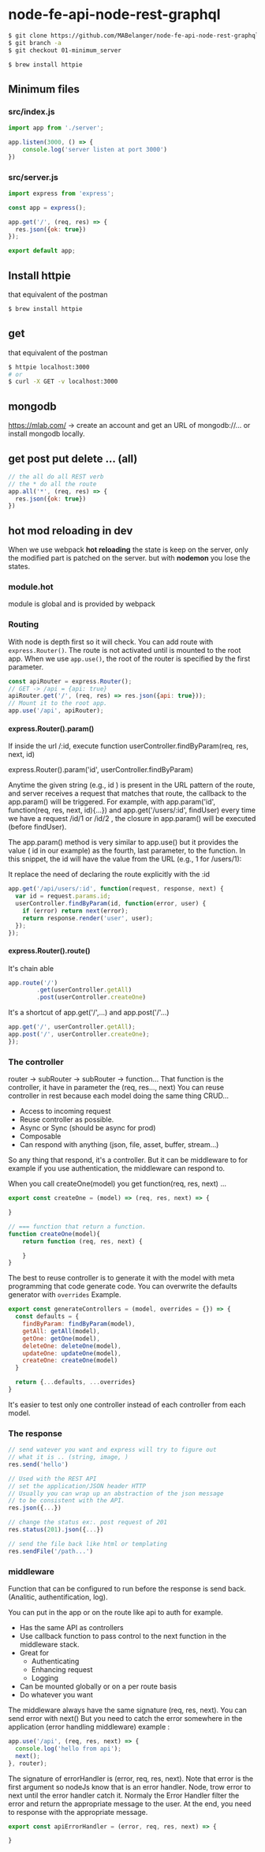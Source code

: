 # node-fe-api-node-rest-graphql

```bash
$ git clone https://github.com/MABelanger/node-fe-api-node-rest-graphql
$ git branch -a
$ git checkout 01-minimum_server
```

```bash
$ brew install httpie
```

## Minimum files

### src/index.js
```js
import app from './server';

app.listen(3000, () => {
	console.log('server listen at port 3000')
})
```

### src/server.js
```js
import express from 'express';

const app = express();

app.get('/', (req, res) => {
  res.json({ok: true})
});

export default app;
```

## Install httpie
that equivalent of the postman
```bash
$ brew install httpie
```

## get
that equivalent of the postman
```bash
$ httpie localhost:3000
# or
$ curl -X GET -v localhost:3000
```

## mongodb
https://mlab.com/ -> create an account and get an URL of mongodb://...
or install mongodb locally.

## get post put delete ... (all)
```js
// the all do all REST verb
// the * do all the route
app.all('*', (req, res) => {
  res.json({ok: true})
})
```

## hot mod reloading in dev
When we use webpack **hot reloading** the state is keep on the server, only the modified part is patched on the server. but with **nodemon** you lose the states.


### module.hot
module is global and is provided by webpack

### Routing
With node is depth first so it will check. You can add route with `express.Router()`. The route is not activated until is mounted to the root app. When we use `app.use()`, the root of the router is specified by the first parameter.

```js
const apiRouter = express.Router();
// GET -> /api = {api: true}
apiRouter.get('/', (req, res) => res.json({api: true}));
// Mount it to the root app.
app.use('/api', apiRouter);
```

#### express.Router().param()
If inside the url /:id, execute function userController.findByParam(req, res, next, id)

express.Router().param('id', userController.findByParam)

Anytime the given string (e.g., id ) is present in the URL pattern of the route, and server receives a request that matches that route, the callback to the app.param() will be triggered. For example, with app.param('id', function(req, res, next, id){...}) and app.get('/users/:id', findUser) every time we have a request /id/1 or /id/2 , the closure in app.param() will be executed (before findUser).

The app.param() method is very similar to app.use() but it provides the value ( id in our example) as the fourth, last parameter, to the function. In this snippet, the id will have the value from the URL (e.g., 1 for /users/1):

It replace the need of declaring the route explicitly with the :id
```js
app.get('/api/users/:id', function(request, response, next) {
  var id = request.params.id;
  userController.findByParam(id, function(error, user) {
    if (error) return next(error);
    return response.render('user', user);
  });
});
```

#### express.Router().route()
It's chain able
```js
app.route('/')
		.get(userController.getAll)
		.post(userController.createOne)
```
It's a shortcut of app.get('/',...) and app.post('/'...)

```js
app.get('/', userController.getAll);
app.post('/', userController.createOne);
});
```

### The controller
router -> subRouter -> subRouter -> function... That function is the controller, it have in parameter the (req, res..., next) You can reuse controller in rest because each model doing the same thing CRUD...

* Access to incoming request
* Reuse controller as possible.
* Async or Sync (should be async for prod)
* Composable
* Can respond with anything (json, file, asset, buffer, stream...)

So any thing that respond, it's a controller. But it can be middleware to for example if you use authentication, the middleware can respond to.


When you call createOne(model) you get function(req, res, next) ...
```js
export const createOne = (model) => (req, res, next) => {

}

// === function that return a function.
function createOne(model){
	return function (req, res, next) {

	}
}
```

The best to reuse controller is to generate it with the model with meta programming that code generate code. You can overwrite the defaults generator with `overrides` Example.

```js
export const generateControllers = (model, overrides = {}) => {
  const defaults = {
    findByParam: findByParam(model),
    getAll: getAll(model),
    getOne: getOne(model),
    deleteOne: deleteOne(model),
    updateOne: updateOne(model),
    createOne: createOne(model)
  }

  return {...defaults, ...overrides}
}
```


It's easier to test only one controller instead of each controller from each model.

### The response
```js
// send watever you want and express will try to figure out
// what it is .. (string, image, )
res.send('hello')

// Used with the REST API
// set the application/JSON header HTTP
// Usually you can wrap up an abstraction of the json message
// to be consistent with the API.
res.json({...})

// change the status ex:. post request of 201
res.status(201).json({...})

// send the file back like html or templating
res.sendFile('/path...')
```

### middleware
Function that can be configured to run before the response is send back. (Analitic, authentification, log).

You can put in the app or on the route like api to auth for example.

* Has the same API as controllers
* Use callback function to pass control to the next function in the middleware stack.
* Great for
	* Authenticating
	* Enhancing request
	* Logging
* Can be mounted globally or on a per route basis
* Do whatever you want

The middleware always have the same signature (req, res, next). You can send error with next() But you need to catch the error somewhere in the application (error handling middleware)
example :
```js
app.use('/api', (req, res, next) => {
  console.log('hello from api');
  next();
}, router);
```
The signature of errorHandler is (error, req, res, next). Note that error is the first argument so nodeJs know that is an error handler. Node, trow error to next until the error handler catch it. Normaly the Error Handler filter the error and return the appropriate message to the user. At the end, you need to response with the appropriate message.
```js
export const apiErrorHandler = (error, req, res, next) => {

}
```
